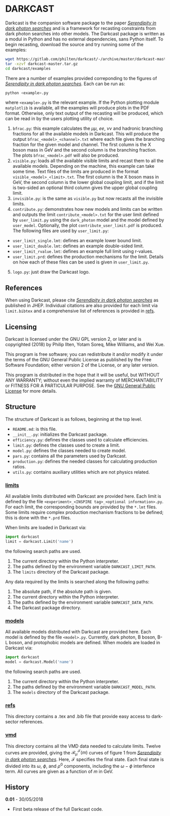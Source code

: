 # DARKCAST

Darkcast is the companion software package to the paper [*Serendipity in dark photon searches*](https://arxiv.org/abs/1801.04847) and is a framework for recasting constraints from dark photon searches into other models. The Darkcast package is written as a modul in Python and has no external dependencies, sans Python itself. To begin recasting, download the source and try running some of the examples:
```bash
wget https://gitlab.com/philten/darkcast/-/archive/master/darkcast-master.tar.gz
tar -xzvf darkcast-master.tar.gz
cd darkcast/examples
```

There are a number of examples provided correponding to the figures of [*Serendipity in dark photon searches*](https://arxiv.org/abs/1801.04847). Each can be run as:
```bash
python <example>.py
```
where `<example>.py` is the relevant example. If the Python plotting module `matplotlib` is available, all the examples will produce plots in the PDF format. Otherwise, only text output of the recasting will be produced, which can be read in by the users plotting utility of choice.

1.  `bfrac.py`: this example calculates the $`\mu\mu`$, $`ee`$, $`\nu\nu`$ and hadronic branching fractions for all the available models in Darkcast. This will produce the output `bfrac_<model>_<channel>.txt` where each file gives the branching fraction for the given model and channel. The first column is the X boson mass in GeV and the second column is the branching fraction. The plots `bfrac_<model>.pdf` will also be produced.
2.  `visible.py`: loads all the available visible limits and recast them to all the available models. Depending on the machine, this example can take some time. Text files of the limits are produced in the format `visible_<model>_<limit>.txt`. The first column is the X boson mass in GeV, the second column is the lower global coupling limit, and if the limit is two-sided an optional third column gives the upper global coupling limit.
3.  `invisible.py`: is the same as `visible.py` but now recasts all the invisible limits.
4.  `contribute.py`: demonstrates how new models and limits can be written and outputs the limit `contribute_<model>.txt` for the user limit defined by `user_limit.py` using the `dark_photon` model and the model defined by `user_model`. Optionally, the plot `contribute_user_limit.pdf` is produced. The following files are used by `user_limit.py`:
  * `user_limit_single.lmt`: defines an example lower bound limit.
  * `user_limit_double.lmt`: defines an example double-sided limit.
  * `user_limit_rvalue.lmt`: defines an example full limit using r-values.
  * `user_limit.prd`: defines the production mechanisms for the limit.
    Details on how each of these files can be used is given in `user_limit.py`.
5.  `logo.py`: just draw the Darkcast logo.

## References

When using Darkcast, please cite [*Serendipity in dark photon searches*](https://arxiv.org/abs/1801.04847) as published in JHEP. Individual citations are also provided for each limit via `limit.bibtex` and a comprehensive list of references is provided in [refs](refs).

## Licensing

Darkcast is licensed under the GNU GPL version 2, or later and is copyrighted (2018) by Philip Ilten, Yotam Soreq, Mike Williams, and Wei Xue.

This program is free software; you can redistribute it and/or modify it under the terms of the GNU General Public License as published by the Free Software Foundation; either version 2 of the License, or any later version.

This program is distributed in the hope that it will be useful, but WITHOUT ANY WARRANTY; without even the implied warranty of MERCHANTABILITY or FITNESS FOR A PARTICULAR PURPOSE. See the [GNU General Public License](https://www.gnu.org/licenses/old-licenses/gpl-2.0.en.html) for more details.

## Structure

The structure of Darkcast is as follows, beginning at the top level.

* `README.md`: is this file.
* `__init__.py`: initializes the Darkcast package.
* `efficiency.py`: defines the classes used to calculate efficiencies.
* `limit.py`: defines the classes used to create a limit.
* `model.py`: defines the classes needed to create model.
* `pars.py`: contains all the parameters used by Darkcast.
* `production.py`: defines the needed classes for calculating production ratios.
* `utils.py`: contains auxiliary utilities which are not physics related.

### [limits](limits)

All available limits distributed with Darkcast are provided here. Each limit is defined by the file `<experiment>_<INSPIRE tag>_<optional information>.py`. For each limit, the corresponding bounds are provided by the `*.lmt` files. Some limits require complex production mechanism fractions to be defined; this is done with the `*.prd` files.

When limits are loaded in Darkcast via:
```python
import darkcast
limit = darkcast.Limit('name')
```
the following search paths are used.
1.  The current directory within the Python interpreter.
2.  The paths defined by the environment variable `DARKCAST_LIMIT_PATH`.
3.  The `limits` directory of the Darkcast package.

Any data required by the limits is searched along the following paths:
1.  The absolute path, if the absolute path is given.
2.  The current directory within the Python interpreter.
3.  The paths defined by the environment variable `DARKCAST_DATA_PATH`.
4.  The Darkcast package directory.

### [models](models)

All available models distributed with Darkcast are provided here. Each model is defined by the file `<model>.py`. Currently, dark photon, B boson, B-L boson, and protophobic models are defined. When models are loaded in Darkcast via:
```python
import darkcast
model = darkcast.Model('name')
```
the following search paths are used.
1.  The current directory within the Python interpreter.
2.  The paths defined by the environment variable `DARKCAST_MODEL_PATH`.
3.  The `models` directory of the Darkcast package.

### [refs](refs)

This directory contains a .tex and .bib file that provide easy access to
dark-sector references.

### [vmd](vmd)

This directory contains all the VMD data needed to calculate limits. Twelve curves are provided, giving the $`\mathcal{R}_\mu^\mathcal{F}(m)`$ curves of figure 1 from [*Serendipity in dark photon searches*](https://arxiv.org/abs/1801.04847). Here, $`\mathcal{F}`$ specifies the final state. Each final state is divided into its $`\omega`$, $`\phi`$, and $`\rho^0`$ components, including the $`\omega-\phi`$ interfence term. All curves are given as a function of $`m`$ in GeV.

## History

**0.01** - 30/05/2018
* First beta release of the full Darkcast code.